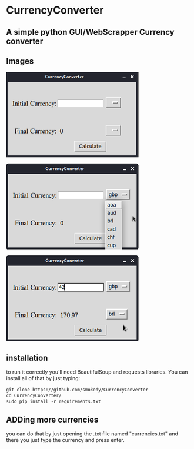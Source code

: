 # CurrencyConverter
## A simple python GUI/WebScrapper Currency converter
## Images

![Captura de tela_2020-07-03_09-11-46.png](https://github.com/smokedy/CurrencyConverter/blob/master/Images/Captura%20de%20tela_2020-07-03_09-11-46.png) 

![Captura de tela_2020-07-03_09-14-13.png](https://github.com/smokedy/CurrencyConverter/blob/master/Images/Captura%20de%20tela_2020-07-03_09-14-13.png) 

![Captura de tela_2020-07-03_09-14-55.png](https://github.com/smokedy/CurrencyConverter/blob/master/Images/Captura%20de%20tela_2020-07-03_09-14-55.png)

## installation
to run it correctly you'll need BeautifulSoup and requests libraries. You can install all of that by just typing:
```
git clone https://github.com/smokedy/CurrencyConverter
cd CurrencyConverter/
sudo pip install -r requirements.txt
```
## ADDing more currencies
you can do that by just opening the .txt file named "currencies.txt" and there you just type the currency and press enter.
